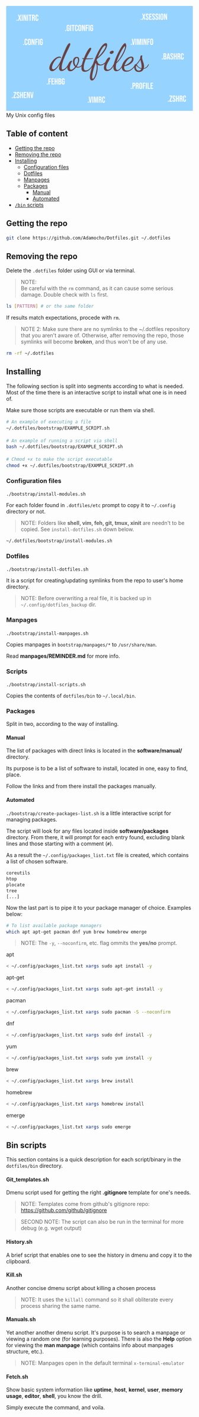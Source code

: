 ![# Dotfiles](logo.svg)
My Unix config files

## Table of content
- [Getting the repo](#getting-the-repo)
- [Removing the repo](#removing-the-repo)
- [Installing](#installing)
    - [Configuration files](#configuration-files)
    - [Dotfiles](#dotfiles)
    - [Manpages](#manpages)
    - [Packages](#packages)
        - [Manual](#manual)
        - [Automated](#automated)
- [`/bin` scripts](#bin-scripts)

## Getting the repo

```sh
git clone https://github.com/Adamocho/Dotfiles.git ~/.dotfiles
```

## Removing the repo

Delete the `.dotfiles` folder using GUI or via terminal.

> NOTE:  
> Be careful with the `rm` command, as it can cause some serious damage. Double check with `ls` first.

```bash
ls [PATTERN] # or the same folder
```
If results match expectations, procede with `rm`.

> NOTE 2:
> Make sure there are no symlinks to the ~/.dotfiles repository that you aren't aware of. Otherwise, after removing the repo, those symlinks will become **broken**, and thus won't be of any use.

```sh
rm -rf ~/.dotfiles
```

## Installing

The following section is split into segments according to what is needed. Most of the time there is an interactive script to install what one is in need of. 

Make sure those scripts are executable or run them via shell.
```sh
# An example of executing a file
~/.dotfiles/bootstrap/EXAMPLE_SCRIPT.sh

# An example of running a script via shell
bash ~/.dotfiles/bootstrap/EXAMPLE_SCRIPT.sh

# Chmod +x to make the script executable
chmod +x ~/.dotfiles/bootstrap/EXAMPLE_SCRIPT.sh
```

### Configuration files

`./bootstrap/install-modules.sh`

For each folder found in `.dotfiles/etc` prompt to copy it to `~/.config` directory or not.
> NOTE: Folders like **shell, vim, feh, git, tmux, xinit** are needn't to be copied. See `install-dotfiles.sh` down below.

```sh
~/.dotfiles/bootstrap/install-modules.sh
```

### Dotfiles

`./bootstrap/install-dotfiles.sh`

It is a script for creating/updating symlinks from the repo to user's home directory.

> NOTE: Before overwriting a real file, it is backed up in `~/.config/dotfiles_backup` dir.

### Manpages

`./bootstrap/install-manpages.sh`

Copies manpages in `bootstrap/manpages/*` to `/usr/share/man`.

Read **manpages/REMINDER.md** for more info.

### Scripts

`./bootstrap/install-scripts.sh`

Copies the contents of `dotfiles/bin` to `~/.local/bin`.

### Packages

Split in two, according to the way of installing.

#### Manual

The list of packages with direct links is located in the **software/manual/** directory.

Its purpose is to be a list of software to install, located in one, easy to find, place.

Follow the links and from there install the packages manually.

#### Automated

`./bootstrap/create-packages-list.sh` is a little interactive script for managing packages.

The script will look for any files located inside **software/packages** directory. From there, it will prompt for each entry found, excluding blank lines and those starting with a comment (`#`).

As a result the `~/.config/packages_list.txt` file is created, which contains a list of chosen software.

```
coreutils
htop
plocate
tree
[...]
```

Now the last part is to pipe it to your package manager of choice. Examples below:

```sh
# To list available package managers
which apt apt-get pacman dnf yum brew homebrew emerge
```

> NOTE:
> The `-y`, `--noconfirm`, etc. flag ommits the **yes/no** prompt.

apt
```sh
< ~/.config/packages_list.txt xargs sudo apt install -y
```

apt-get
```sh
< ~/.config/packages_list.txt xargs sudo apt-get install -y
```

pacman
```sh
< ~/.config/packages_list.txt xargs sudo pacman -S --noconfirm
```

dnf
```sh
< ~/.config/packages_list.txt xargs sudo dnf install -y
```

yum
```sh
< ~/.config/packages_list.txt xargs sudo yum install -y
```

brew
```sh
< ~/.config/packages_list.txt xargs brew install
```

homebrew
```sh
< ~/.config/packages_list.txt xargs homebrew install
```

emerge
```sh
< ~/.config/packages_list.txt xargs sudo emerge
```

## Bin scripts

This section contains is a quick description for each script/binary in the `dotfiles/bin` directory.

#### Git_templates.sh

Dmenu script used for getting the right **.gitignore** template for one's needs.

> NOTE: Templates come from github's gitignore repo: https://github.com/github/gitignore

> SECOND NOTE: The script can also be run in the terminal for more debug (e.g. wget output)

#### History.sh

A brief script that enables one to see the history in dmenu and copy it to the clipboard.

#### Kill.sh

Another concise dmenu script about killing a chosen process

> NOTE: It uses the `killall` command so it shall obliterate every process sharing the same name.

#### Manuals.sh

Yet another another dmenu script. It's purpose is to search a manpage or viewing a random one (for learning purposes). There is also the **Help** option for viewing the **man manpage** (which contains info about manpages structure, etc.).

> NOTE: Manpages open in the default terminal `x-terminal-emulator`

#### Fetch.sh

Show basic system information like **uptime**, **host**, **kernel**, **user**, **memory usage**, **editor**, **shell**, you know the drill.

Simply execute the command, and voila.
